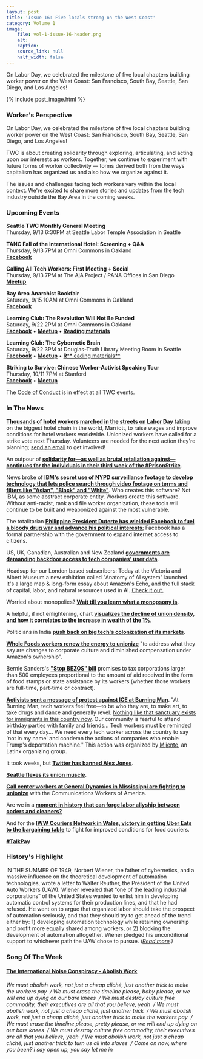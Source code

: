 ```yaml
---
layout: post
title: 'Issue 16: Five locals strong on the West Coast'
category: Volume 1
image:
    file: vol-1-issue-16-header.png
    alt: 
    caption: 
    source_link: null
    half_width: false
---
```


<!-- Content imported from: http://eepurl.com/dGnWqz -->

On Labor Day, we celebrated the milestone of five local chapters building worker power on the West Coast: San Francisco, South Bay, Seattle, San Diego, and Los Angeles!

<!--excerpt-->

{% include post_image.html %}

### Worker's Perspective

On Labor Day, we celebrated the milestone of five local chapters building worker power on the West Coast: San Francisco, South Bay, Seattle, San Diego, and Los Angeles!  
  
TWC is about creating solidarity through exploring, articulating, and acting upon our interests as workers. Together, we continue to experiment with future forms of worker collectivity — forms derived both from the ways capitalism has organized us and also how we organize against it.  
  
The issues and challenges facing tech workers vary within the local context. We're excited to share more stories and updates from the tech industry outside the Bay Area in the coming weeks.


###  Upcoming Events

  
**Seattle TWC Monthly General Meeting**  
Thursday, 9/13 6:30PM at Seattle Labor Temple Association in Seattle&nbsp;  
  
**TANC Fall of the International Hotel: Screening + Q&A**  
Thursday, 9/13 7PM at Omni Commons in Oakland  
[**Facebook**](https://www.facebook.com/events/2290155951014058/)  
  
**Calling All Tech Workers: First Meeting + Social**  
Thursday, 9/13 7PM at The AjA Project / PANA Offices in San Diego  
[**Meetup**](https://www.meetup.com/TWCSanDiego/events/254210611/)  
  
**Bay Area Anarchist Bookfair**  
Saturday, 9/15 10AM at Omni Commons in Oakland  
[**Facebook**](https://www.facebook.com/events/380200949067354/)  
  
**Learning Club: The Revolution Will Not Be Funded**  
Saturday, 9/22 2PM at Omni Commons in Oakland  
[**Facebook**](https://www.facebook.com/events/2169876176601348/?ref_page_id=1620087751567084&acontext=%7B%22source%22%3A5%2C%22action_history%22%3A%5B%7B%22surface%22%3A%22page%22%2C%22mechanism%22%3A%22main_list%22%2C%22extra_data%22%3A%22%5C%22%5B%5D%5C%22%22%7D%5D%2C%22has_source%22%3Atrue%7D) •&nbsp;[**Meetup**](https://www.meetup.com/Tech-Workers-Coalition/)&nbsp;• [**Reading materials**](https://sites.google.com/view/tech-workers-coalition/topics/the-revolution-will-not-be-funded?authuser=0)  
  
**Learning Club: The Cybernetic Brain**  
Saturday, 9/22 3PM at Douglas-Truth Library Meeting Room in Seattle  
[**Facebook**](https://www.facebook.com/events/1807664429287026/?ref_page_id=1620087751567084&acontext=%7B%22source%22%3A5%2C%22action_history%22%3A%5B%7B%22surface%22%3A%22page%22%2C%22mechanism%22%3A%22main_list%22%2C%22extra_data%22%3A%22%5C%22%5B%5D%5C%22%22%7D%5D%2C%22has_source%22%3Atrue%7D) • [**Meetup**](https://www.meetup.com/SEATWC/events/254384263/) •&nbsp;[**R**** eading materials**](https://sites.google.com/view/tech-workers-coalition/topics/the-cybernetic-brain?authuser=0)  
  
**Striking to Survive: Chinese Worker-Activist Speaking Tour**  
Thursday, 10/11 7PM at Stanford  
[**Facebook**](https://www.facebook.com/events/1807664429287026/?ref_page_id=1620087751567084&acontext=%7B%22source%22%3A5%2C%22action_history%22%3A%5B%7B%22surface%22%3A%22page%22%2C%22mechanism%22%3A%22main_list%22%2C%22extra_data%22%3A%22%5C%22%5B%5D%5C%22%22%7D%5D%2C%22has_source%22%3Atrue%7Dhttps://www.facebook.com/events/1898490060454664/)&nbsp;• [**Meetup**](https://www.meetup.com/Tech-Workers-Coalition/events/254402815/)  

The [Code of Conduct](https://techworkerscoalition.org/community-guide/) is in effect at all TWC events.


###  In The News

[**Thousand**](https://apnews.com/8e13f54aa4f34b588068b5f9d842bf77)**[s of hotel workers marched in the streets on Labor Day](https://apnews.com/8e13f54aa4f34b588068b5f9d842bf77)** taking on the biggest hotel chain in the world, Marriott, to raise wages and improve conditions for hotel workers worldwide. Unionized workers have called for a strike vote next Thursday. Volunteers are needed for the next action they're planning; [send an email](http://Ccruz@unitehere.org) to get involved!  
  
An outpour of [**solidarity for—as well as brutal retaliation against—continues for the individuals in their third week of the #PrisonStrike**](https://twitter.com/IWW_IWOC).  
  
News broke of [**IBM's secret use of NYPD surveillance footage to develop technology that lets police search through video footage on terms and filters like "Asian", "Black" and "White"**](https://theintercept.com/2018/09/06/nypd-surveillance-camera-skin-tone-search/). Who creates this software? Not IBM, as some abstract corporate entity. Workers create this software. Without anti-racist, rank and file worker organization, these tools will continue to be built and weaponized against the most vulnerable.  
  
The totalitarian [**Philippine President Duterte has wielded Facebook to fuel a bloody drug war and advance his political interests**](https://www.buzzfeednews.com/article/daveyalba/facebook-philippines-dutertes-drug-war); Facebook has a formal partnership with the government to expand internet access to citizens.&nbsp;&nbsp;  
  
US, UK, Canadian, Australian and New Zealand [**governments are demanding backdoor access to tech companies' user data**](https://techcrunch.com/2018/09/03/five-eyes-governments-call-on-tech-giants-to-build-encryption-backdoors-or-else/).  
  
Headsup for our London based subscribers: Today at the Victoria and Albert Museum a new exhibtion called "Anatomy of AI system" launched. It's a large map & long-form essay about Amazon's Echo, and the full stack of capital, labor, and natural resources used in AI. [Check it out.](https://anatomyof.ai/)  
  
Worried about monopolies? [**Wait till you learn what a monopsony is**](https://www.ineteconomics.org/perspectives/blog/why-we-should-worry-about-monopsony).  
  
A helpful, if not enlightening, chart [**visualizes the decline of union density, and how it correlates to the increase in wealth of the 1%**](https://www.dataforprogress.org/blog/2018/9/2/data-for-politics-18-unions-are-good-as-hell).  
  
Politicians in India [**push back on big tech's colonization of its markets**](https://www.nytimes.com/2018/08/31/technology/india-technology-american-giants.html).  
  
[**Whole Foods workers renew the energy to unionize**](https://www.wsj.com/articles/whole-foods-workers-push-to-unionize-1536235201?mod=hp_lista_pos3) "to address what they say are changes to corporate culture and diminished compensation under Amazon's ownership".  
  
Bernie Sanders's [**"Stop BEZOS" bill**](https://www.theverge.com/2018/9/5/17819450/bernie-sanders-stop-bezos-amazon-worker-pay-corporate-welfare-tax-bill) promises to tax corporations larger than 500 employees proportional to the amount of aid received in the form of food stamps or state assistance by its workers (whether those workers are full-time, part-time or contract).  
  
[**Activists sent a message of protest against ICE at Burning Man**](https://www.newsweek.com/video-activists-build-giant-ice-cage-burning-man-slam-palantir-and-amazon-1101788). "At Burning Man, tech workers feel free—to be who they are, to make art, to take drugs and dance and generally revel. [Nothing like that sanctuary exists for immigrants in this country now](https://brokeassstuart.com/2018/09/06/we-went-to-burning-man-to-tell-tech-stop-supporting-ice/). Our community is fearful to attend birthday parties with family and friends... Tech workers must be reminded of that every day... We need every tech worker across the country to say 'not in my name' and condemn the actions of companies who enable Trump's deportation machine." This action was organized by [Mijente](https://twitter.com/ConMijente), an Latinx organizing group.  
  
It took weeks, but [**Twitter has banned Alex Jones**](https://www.cnbc.com/2018/09/06/twitter-permanently-bans-alex-jones-and-infowars-accounts.html).  
  
[**Seattle flexes its union muscle**](https://www.seattletimes.com/business/in-labor-friendly-seattle-unions-push-for-new-territory/).  
  
[**Call center workers at General Dynamics in Mississippi are fighting to unionize**](https://splinternews.com/the-plot-of-sorry-to-bother-you-comes-to-life-1828803156) with the Communications Workers of America.  
  
Are we in a [**moment in history that can forge labor allyship between coders and cleaners?**](https://www.theatlantic.com/technology/archive/2018/09/tech-labor-movement/567808/)  
  
And for the [**IWW Couriers Network in Wales, victory in getting Uber Eats to the bargaining table**](https://www.facebook.com/IWWCouriersNetwork/videos/535742943551965/) to fight for improved conditions for food couriers.  
  
[**#TalkPay**](https://www.nytimes.com/2018/08/31/smarter-living/pay-secrecy-national-labor-rights-act.html)


### History's Highlight

IN THE SUMMER OF 1949, Norbert Wiener, the father of cybernetics, and a massive influence on the theoretical development of automation technologies, wrote a letter to Walter Reuther, the President of the United Auto Workers (UAW). Wiener revealed that “one of the leading industrial corporations” of the United States wanted to enlist him in developing automatic control systems for their production lines, and that he had refused. He went on to argue that organized labor should take the prospect of automation seriously, and that they should try to get ahead of the trend either by: 1) developing automation technology while retaining ownership and profit more equally shared among workers, or 2) blocking the development of automation altogether. Wiener pledged his unconditional support to&nbsp;whichever path the UAW chose to pursue. _([Read more](https://libcom.org/history/father-cybernetics-norbert-wieners-letter-uaw-president-walter-reuther).)_


### Song Of The Week

#### [**The International Noise Conspiracy - Abolish Work**](https://youtu.be/dOqJeeDa7tE)

_We must abolish work, not just a cheap cliché, just another trick to make the workers pay&nbsp; / We must erase the timeline please, baby please, or we will end up dying on our bare knees&nbsp; / We must destroy culture free commodity, their executives are all that you believe, yeah&nbsp; / We must abolish work, not just a cheap cliché, just another trick&nbsp; / We must abolish work, not just a cheap cliché, just another trick to make the workers pay&nbsp; / We must erase the timeline please, pretty please, or we will end up dying on our bare knees&nbsp; / We must destroy culture free commodity, their executives are all that you believe, yeah&nbsp; / We must abolish work, not just a cheap cliché, just another trick to turn us all into slaves&nbsp; / Come on now, where you been? i say open up, you say let me in_   
